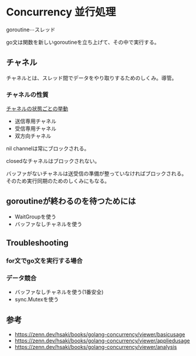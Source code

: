 # Concurrency 並行処理

goroutine⋯スレッド

go文は関数を新しいgoroutineを立ち上げて、その中で実行する。

## チャネル

チャネルとは、スレッド間でデータをやり取りするためのしくみ。導管。

### チャネルの性質

[チャネルの状態ごとの挙動](https://docs.google.com/presentation/d/1WDVYRovp4eN_ESUNoZSrS_9WzJGz_-zzvaIF4BgzNws/edit#slide=id.gd0f0d38d56_0_1329)

- 送信専用チャネル
- 受信専用チャネル
- 双方向チャネル

nil channelは常にブロックされる。

closedなチャネルはブロックされない。

バッファがないチャネルは送受信の準備が整っていなければブロックされる。
そのため実行同期のためのしくみにもなる。

## goroutineが終わるのを待つためには

- WaitGroupを使う
- バッファなしチャネルを使う

## Troubleshooting

### for文でgo文を実行する場合

### データ競合

- バッファなしチャネルを使う(1番安全)
- sync.Mutexを使う

## 参考

- <https://zenn.dev/hsaki/books/golang-concurrency/viewer/basicusage>
- <https://zenn.dev/hsaki/books/golang-concurrency/viewer/appliedusage>
- <https://zenn.dev/hsaki/books/golang-concurrency/viewer/analysis>
